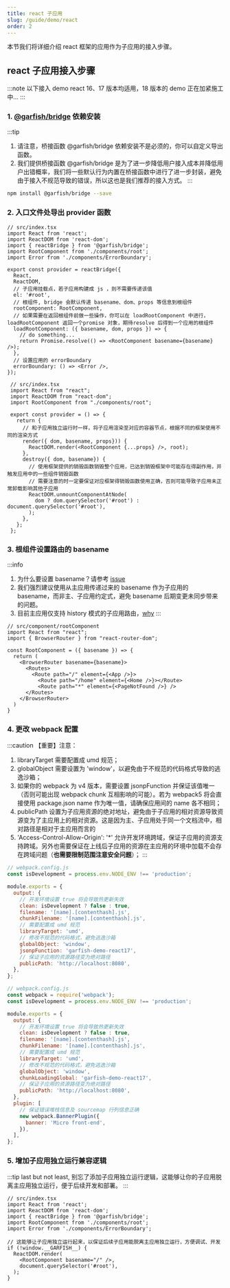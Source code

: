 ```yaml
---
title: react 子应用
slug: /guide/demo/react
order: 2
---
```


本节我们将详细介绍 react 框架的应用作为子应用的接入步骤。

## react 子应用接入步骤

:::note
以下接入 demo react 16、17 版本均适用，18 版本的 demo 正在加紧施工中...
:::

### 1. [@garfish/bridge](../../guide/bridge) 依赖安装

:::tip

1.  请注意，桥接函数 @garfish/bridge 依赖安装不是必须的，你可以自定义导出函数。
2.  我们提供桥接函数 @garfish/bridge 是为了进一步降低用户接入成本并降低用户出错概率，我们将一些默认行为内置在桥接函数中进行了进一步封装，避免由于接入不规范导致的错误，所以这也是我们推荐的接入方式。
    :::

```bash npm2yarn
npm install @garfish/bridge --save
```

### 2. 入口文件处导出 provider 函数

<Tabs>
  <TabItem value="bridge_provider" label="使用 @garfish/bridge 导出" default>

```tsx
// src/index.tsx
import React from 'react';
import ReactDOM from 'react-dom';
import { reactBridge } from '@garfish/bridge';
import RootComponent from './components/root';
import Error from './components/ErrorBoundary';

export const provider = reactBridge({
  React,
  ReactDOM,
  // 子应用挂载点，若子应用构建成 js ，则不需要传递该值
  el: '#root',
  // 根组件, bridge 会默认传递 basename、dom、props 等信息到根组件
  rootComponent: RootComponent,
  // 如果需要在返回根组件前做一些操作，你可以在 loadRootComponent 中进行，loadRootComponent 返回一个promise 对象，期待resolve 后得到一个应用的根组件
  loadRootComponent: ({ basename, dom, props }) => {
    // do something...
    return Promise.resolve(() => <RootComponent basename={basename} />);
  },
  // 设置应用的 errorBoundary
  errorBoundary: () => <Error />,
});
```

  </TabItem>
  <TabItem value="customer_provider" label="自定义导出函数" default>

```tsx
 // src/index.tsx
 import React from "react";
 import ReactDOM from "react-dom";
 import RootComponent from "./components/root";

 export const provider = () => {
   return {
     // 和子应用独立运行时一样，将子应用渲染至对应的容器节点，根据不同的框架使用不同的渲染方式
     render({ dom, basename, props})) {
       ReactDOM.render(<RootComponent {...props} />, root);
     },
     destroy({ dom, basename}) {
       // 使用框架提供的销毁函数销毁整个应用，已达到销毁框架中可能存在得副作用，并触发应用中的一些组件销毁函数
       // 需要注意的时一定要保证对应框架得销毁函数使用正确，否则可能导致子应用未正常卸载影响其他子应用
       ReactDOM.unmountComponentAtNode(
         dom ? dom.querySelector('#root') : document.querySelector('#root'),
       );
     },
   };
 };
```

  </TabItem>
</Tabs>

### 3. 根组件设置路由的 basename

:::info

1. 为什么要设置 basename？请参考 [issue](../../issues/childApp.md#子应用拿到-basename-的作用)
2. 我们强烈建议使用从主应用传递过来的 basename 作为子应用的 basename，而非主、子应用约定式，避免 basename 后期变更未同步带来的问题。
3. 目前主应用仅支持 history 模式的子应用路由，[why](../../issues/childApp.md#为什么主应用仅支持-history-模式)
   :::

```tsx
// src/component/rootComponent
import React from "react";
import { BrowserRouter } from "react-router-dom";

const RootComponent = ({ basename }) => {
  return (
    <BrowserRouter basename={basename}>
      <Routes>
        <Route path="/" element={<App />}>
          <Route path="/home" element={<Home />}></Route>
          <Route path="*" element={<PageNotFound />} />
      </Routes>
    </BrowserRouter>
  )
}
```

### 4. 更改 webpack 配置

:::caution 【重要】注意：

1. libraryTarget 需要配置成 umd 规范；
2. globalObject 需要设置为 'window'，以避免由于不规范的代码格式导致的逃逸沙箱；
3. 如果你的 webpack 为 v4 版本，需要设置 jsonpFunction 并保证该值唯一（否则可能出现 webpack chunk 互相影响的可能）。若为 webpack5 将会直接使用 package.json name 作为唯一值，请确保应用间的 name 各不相同；
4. publicPath 设置为子应用资源的绝对地址，避免由于子应用的相对资源导致资源变为了主应用上的相对资源。这是因为主、子应用处于同一个文档流中，相对路径是相对于主应用而言的
5. 'Access-Control-Allow-Origin': '\*' 允许开发环境跨域，保证子应用的资源支持跨域。另外也需要保证在上线后子应用的资源在主应用的环境中加载不会存在跨域问题（**也需要限制范围注意安全问题**）；
   :::

<Tabs>
  <TabItem value="Webpack" label="webpack4" default>

```js
// webpack.config.js
const isDevelopment = process.env.NODE_ENV !== 'production';

module.exports = {
  output: {
    // 开发环境设置 true 将会导致热更新失效
    clean: isDevelopment ? false : true,
    filename: '[name].[contenthash].js',
    chunkFilename: '[name].[contenthash].js',
    // 需要配置成 umd 规范
    libraryTarget: 'umd',
    // 修改不规范的代码格式，避免逃逸沙箱
    globalObject: 'window',
    jsonpFunction: 'garfish-demo-react17',
    // 保证子应用的资源路径变为绝对路径
    publicPath: 'http://localhost:8080',
  },
};
```

  </TabItem>
  <TabItem value="vite" label="webpack5" default>

```js
// webpack.config.js
const webpack = require('webpack');
const isDevelopment = process.env.NODE_ENV !== 'production';

module.exports = {
  output: {
    // 开发环境设置 true 将会导致热更新失效
    clean: isDevelopment ? false : true,
    filename: '[name].[contenthash].js',
    chunkFilename: '[name].[contenthash].js',
    // 需要配置成 umd 规范
    libraryTarget: 'umd',
    // 修改不规范的代码格式，避免逃逸沙箱
    globalObject: 'window',
    chunkLoadingGlobal: 'garfish-demo-react17',
    // 保证子应用的资源路径变为绝对路径
    publicPath: 'http://localhost:8080',
  },
  plugin: [
    // 保证错误堆栈信息及 sourcemap 行列信息正确
    new webpack.BannerPlugin({
      banner: 'Micro front-end',
    }),
  ],
};
```

  </TabItem>
</Tabs>

### 5. 增加子应用独立运行兼容逻辑

:::tip
last but not least, 别忘了添加子应用独立运行逻辑，这能够让你的子应用脱离主应用独立运行，便于后续开发和部署。
:::

```tsx
// src/index.tsx
import React from 'react';
import ReactDOM from 'react-dom';
import { reactBridge } from '@garfish/bridge';
import RootComponent from './components/root';
import Error from './components/ErrorBoundary';

// 这能够让子应用独立运行起来，以保证后续子应用能脱离主应用独立运行，方便调试、开发
if (!window.__GARFISH__) {
  ReactDOM.render(
    <RootComponent basename="/" />,
    document.querySelector('#root'),
  );
}
```
